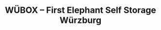 ---
title: "WÜBOX – First Elephant Self Storage Würzburg"
url: /wuerzburg/wuebox-first-elephant-self-storage-wuerzburg/
shop: Mieten
---